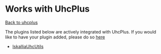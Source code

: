 # Works with UhcPlus
[Back to uhcplus](/wiki/plugins/uhcplus/index.md)

The plugins listed below are actively integrated with UhcPlus. If you would like to have your plugin added, please do so [here](https://github.com/TheDutchMC/uhcplus/issues)

- [IskalliaUhcUtils](https://github.com/TheDutchMC/IskalliaUhcUtils)